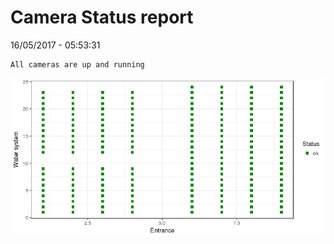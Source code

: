 Camera Status report
================
16/05/2017 - 05:53:31

    All cameras are up and running

![](camreport_files/figure-markdown_github/unnamed-chunk-2-1.png)
